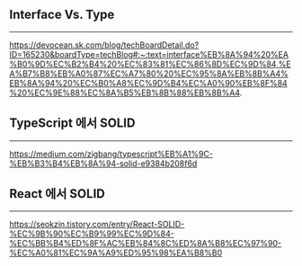 


## Interface Vs. Type
-----




https://devocean.sk.com/blog/techBoardDetail.do?ID=165230&boardType=techBlog#:~:text=interface%EB%8A%94%20%EA%B0%9D%EC%B2%B4%20%EC%83%81%EC%86%8D%EC%9D%84,%EA%B7%B8%EB%A0%87%EC%A7%80%20%EC%95%8A%EB%8B%A4%EB%8A%94%20%EC%B0%A8%EC%9D%B4%EC%A0%90%EB%8F%84%20%EC%9E%88%EC%8A%B5%EB%8B%88%EB%8B%A4.



## TypeScript 에서 SOLID
-----


https://medium.com/zigbang/typescript%EB%A1%9C-%EB%B3%B4%EB%8A%94-solid-e9384b208f6d




## React 에서 SOLID
----


https://seokzin.tistory.com/entry/React-SOLID-%EC%9B%90%EC%B9%99%EC%9D%84-%EC%BB%B4%ED%8F%AC%EB%84%8C%ED%8A%B8%EC%97%90-%EC%A0%81%EC%9A%A9%ED%95%98%EA%B8%B0